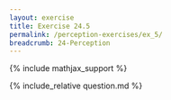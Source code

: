 ```yaml
---
layout: exercise
title: Exercise 24.5
permalink: /perception-exercises/ex_5/
breadcrumb: 24-Perception
---
```


{% include mathjax_support %}

<div><i class="arrow-up loader" data-chapter="perception-exercises" data-exercise="ex_5" data-rating="0"></i></div>
{% include_relative question.md %}
